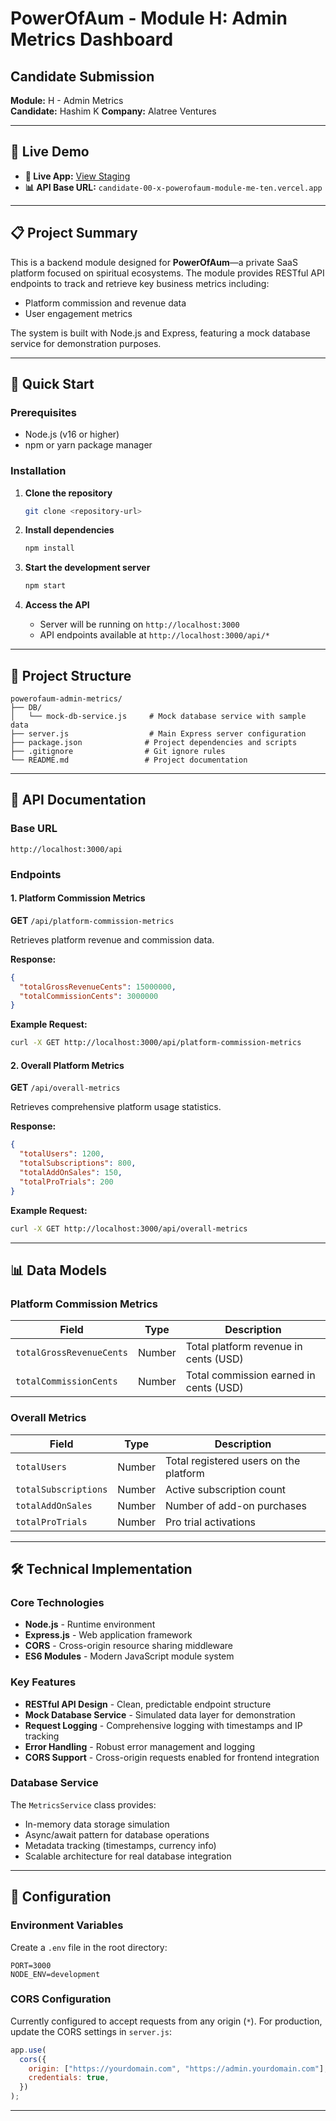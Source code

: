 # PowerOfAum - Module H: Admin Metrics Dashboard

## Candidate Submission

**Module:** H - Admin Metrics  
**Candidate:** Hashim K
**Company:** Alatree Ventures

---

## 🌟 Live Demo

- **🔗 Live App:** [View Staging](candidate-00-x-powerofaum-module-me-ten.vercel.app/api/platform-commission-metrics)
- **📊 API Base URL:** `candidate-00-x-powerofaum-module-me-ten.vercel.app`

---

## 📋 Project Summary

This is a backend module designed for **PowerOfAum**—a private SaaS platform focused on spiritual ecosystems. The module provides RESTful API endpoints to track and retrieve key business metrics including:

- Platform commission and revenue data
- User engagement metrics

The system is built with Node.js and Express, featuring a mock database service for demonstration purposes.

---

## 🚀 Quick Start

### Prerequisites

- Node.js (v16 or higher)
- npm or yarn package manager

### Installation

1. **Clone the repository**

   ```bash
   git clone <repository-url>
   ```

2. **Install dependencies**

   ```bash
   npm install
   ```

3. **Start the development server**

   ```bash
   npm start
   ```

4. **Access the API**
   - Server will be running on `http://localhost:3000`
   - API endpoints available at `http://localhost:3000/api/*`

---

## 📁 Project Structure

```
powerofaum-admin-metrics/
├── DB/
│   └── mock-db-service.js     # Mock database service with sample data
├── server.js                  # Main Express server configuration
├── package.json              # Project dependencies and scripts
├── .gitignore                # Git ignore rules
└── README.md                 # Project documentation
```

---

## 🔌 API Documentation

### Base URL

```
http://localhost:3000/api
```

### Endpoints

#### 1. Platform Commission Metrics

**GET** `/api/platform-commission-metrics`

Retrieves platform revenue and commission data.

**Response:**

```json
{
  "totalGrossRevenueCents": 15000000,
  "totalCommissionCents": 3000000
}
```

**Example Request:**

```bash
curl -X GET http://localhost:3000/api/platform-commission-metrics
```

#### 2. Overall Platform Metrics

**GET** `/api/overall-metrics`

Retrieves comprehensive platform usage statistics.

**Response:**

```json
{
  "totalUsers": 1200,
  "totalSubscriptions": 800,
  "totalAddOnSales": 150,
  "totalProTrials": 200
}
```

**Example Request:**

```bash
curl -X GET http://localhost:3000/api/overall-metrics
```

---

## 📊 Data Models

### Platform Commission Metrics

| Field                    | Type   | Description                            |
| ------------------------ | ------ | -------------------------------------- |
| `totalGrossRevenueCents` | Number | Total platform revenue in cents (USD)  |
| `totalCommissionCents`   | Number | Total commission earned in cents (USD) |

### Overall Metrics

| Field                | Type   | Description                            |
| -------------------- | ------ | -------------------------------------- |
| `totalUsers`         | Number | Total registered users on the platform |
| `totalSubscriptions` | Number | Active subscription count              |
| `totalAddOnSales`    | Number | Number of add-on purchases             |
| `totalProTrials`     | Number | Pro trial activations                  |

---

## 🛠️ Technical Implementation

### Core Technologies

- **Node.js** - Runtime environment
- **Express.js** - Web application framework
- **CORS** - Cross-origin resource sharing middleware
- **ES6 Modules** - Modern JavaScript module system

### Key Features

- **RESTful API Design** - Clean, predictable endpoint structure
- **Mock Database Service** - Simulated data layer for demonstration
- **Request Logging** - Comprehensive logging with timestamps and IP tracking
- **Error Handling** - Robust error management and logging
- **CORS Support** - Cross-origin requests enabled for frontend integration

### Database Service

The `MetricsService` class provides:

- In-memory data storage simulation
- Async/await pattern for database operations
- Metadata tracking (timestamps, currency info)
- Scalable architecture for real database integration

---

## 🔧 Configuration

### Environment Variables

Create a `.env` file in the root directory:

```env
PORT=3000
NODE_ENV=development
```

### CORS Configuration

Currently configured to accept requests from any origin (`*`). For production, update the CORS settings in `server.js`:

```javascript
app.use(
  cors({
    origin: ["https://yourdomain.com", "https://admin.yourdomain.com"],
    credentials: true,
  })
);
```

---
